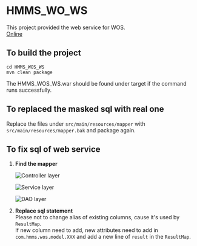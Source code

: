 # HMMS_WO_WS
This project provided the web service for WOS.  
[Online](https://github.com/ennish/WOS)
## To build the project

``` 
cd HMMS_WOS_WS 
mvn clean package
```
The HMMS_WOS_WS.war should be found under target if the command runs successfully.

## To replaced the masked sql with real one
Replace the files under `src/main/resources/mapper` with `src/main/resources/mapper.bak`
and package again.

## To fix sql of web service
1. **Find the mapper**
     
    ![Controller layer](https://drive.google.com/file/d/1QFrhxPViSp6pPh8gNXsQRQ2EegrTmXvU/view?usp=sharing)
     
    ![Service layer](https://drive.google.com/file/d/12-_elS5lGC8sBGO-Ccy_G50LT28CHv2p/view?usp=sharing)
    
    ![DAO layer](https://drive.google.com/file/d/1nEZuBzaUCmVSsZ1E_1oiQZ3wx9mzMw4Z/view?usp=sharing)
     
2. **Replace sql statement**  
    Please not to change alias of existing columns, cause it's used by `ResultMap`.  
    If new column need to add, new attributes need to add in `com.hmms.wos.model.XXX`
    and add a new line of  `result` in the `ResultMap`.
    
    
